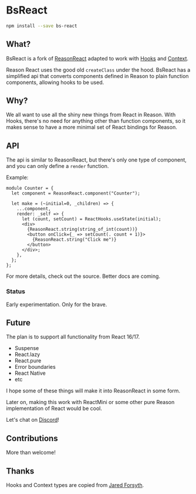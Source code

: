 # BsReact

```sh
npm install --save bs-react
```

## What?
BsReact is a fork of [ReasonReact](https://reasonml.github.io/reason-react) adapted to work with [Hooks](https://reactjs.org/docs/hooks-intro.html) and [Context](https://reactjs.org/docs/context.html).

Reason React uses the good old `createClass` under the hood. BsReact has a simplified api that converts components defined in Reason to plain function components, allowing hooks to be used.

## Why?

We all want to use all the shiny new things from React in Reason. With Hooks, there's no need for anything other than function components, so it makes sense to have a more minimal set of React bindings for Reason.

## API

The api is similar to ReasonReact, but there's only one type of component, and you can only define a `render` function.

Example:

```reasonml
module Counter = {
  let component = ReasonReact.component("Counter");

  let make = (~initial=0, _children) => {
    ...component,
    render: _self => {
      let (count, setCount) = ReactHooks.useState(initial);
      <div>
        {ReasonReact.string(string_of_int(count))}
        <button onClick={_ => setCount(. count + 1)}>
          {ReasonReact.string("Click me")}
        </button>
      </div>;
    },
  };
};
```

For more details, check out the source. Better docs are coming.

### Status

Early experimentation. Only for the brave.

## Future

The plan is to support all functionality from React 16/17.

- Suspense
- React.lazy
- React.pure
- Error boundaries
- React Native
- etc

I hope some of these things will make it into ReasonReact in some form.

Later on, making this work with ReactMini or some other pure Reason implementation of React would be cool.

Let's chat on [Discord](https://discord.gg/reasonml)!

## Contributions

More than welcome!

## Thanks

Hooks and Context types are copied from [Jared Forsyth](https://github.com/jaredly).
